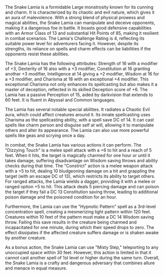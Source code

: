 The Snake Lamia is a formidable Large monstrosity known for its cunning and charm. It is characterized by its chaotic and evil nature, which gives it an aura of malevolence. With a strong blend of physical prowess and magical abilities, the Snake Lamia can manipulate and deceive opponents, making it a dangerous foe in battle. It boasts good defensive capabilities with an Armor Class of 13 and substantial Hit Points of 85, making it resilient in combat scenarios. The Lamia's Challenge Rating is 4, reflecting its suitable power level for adventurers facing it. However, despite its strengths, its reliance on spells and charm effects can be liabilities if the opponents resist these abilities.

The Snake Lamia has the following attributes: Strength of 16 with a modifier of +3, Dexterity of 16 also with a +3 modifier, Constitution at 16 granting another +3 modifier, Intelligence at 14 giving a +2 modifier, Wisdom at 16 for a +3 modifier, and Charisma at 18 with an exceptional +4 modifier. This exceptional Charisma not only enhances its spellcasting but also makes it a master of deception, reflected in its skilled Deception score of +6. The Lamia has a passive Perception of 15, aided by darkvision that extends to 60 feet. It is fluent in Abyssal and Common languages.

The Lamia has several notable special abilities. It radiates a Chaotic Evil aura, which could affect creatures around it. Its innate spellcasting uses Charisma as the spellcasting ability, with a spell save DC of 14. It can cast spells like charm person and disguise self at will, allowing it to manipulate others and alter its appearance. The Lamia can also use more powerful spells like geas and scrying once a day.

In combat, the Snake Lamia has various actions it can perform. The "Dizzying Touch" is a melee spell attack with a +6 to hit and a reach of 5 feet. When it hits, the target is magically charmed for one hour or until it takes damage, suffering disadvantage on Wisdom saving throws and ability checks during that time. The "Constrict" action is a melee weapon attack with a +5 to hit, dealing 10 bludgeoning damage on a hit and grappling the target (with an escape DC of 13), which restricts its ability to target others. For ranged attacks, the Lamia wields a dagger, providing it with a melee or ranged option +5 to hit. This attack deals 5 piercing damage and can poison the target if they fail a DC 13 Constitution saving throw, leading to additional poison damage and the poisoned condition for an hour.

Furthermore, the Lamia can use the "Hypnotic Pattern" spell as a 3rd-level concentration spell, creating a mesmerizing light pattern within 120 feet. Creatures within 10 feet of the pattern must make a DC 14 Wisdom saving throw. Failing this save results in the creature being charmed and incapacitated for one minute, during which their speed drops to zero. The effect dissipates if the affected creature suffers damage or is shaken awake by another creature.

As a bonus action, the Snake Lamia can use "Misty Step," teleporting to any unoccupied space within 30 feet. However, this action is limited in that it cannot cast another spell of 1st level or higher during the same turn. Overall, the Snake Lamia is a crafty and dangerous adversary that combines allure and menace in equal measure.